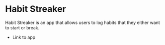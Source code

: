 # Habit Streaker

Habit Streaker is an app that allows users to log habits that they either want to start or break.

- Link to app

